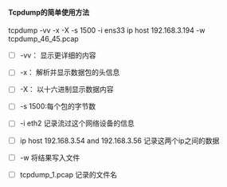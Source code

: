 #### Tcpdump的简单使用方法

tcpdump  -vv -x -X -s 1500 -i ens33 ip host 192.168.3.194  -w tcpdump_46_45.pcap

- [ ] -vv： 显示更详细的内容
- [ ] -x： 解析并显示数据包的头信息
- [ ] -X： 以十六进制显示数据内容
- [ ] -s 1500:每个包的字节数 
- [ ] -i eth2 记录流过这个网络设备的信息
- [ ] ip host 192.168.3.54 and 192.168.3.56 记录这两个ip之间的数据
- [ ] -w 将结果写入文件
- [ ] tcpdump_1.pcap 记录的文件名


